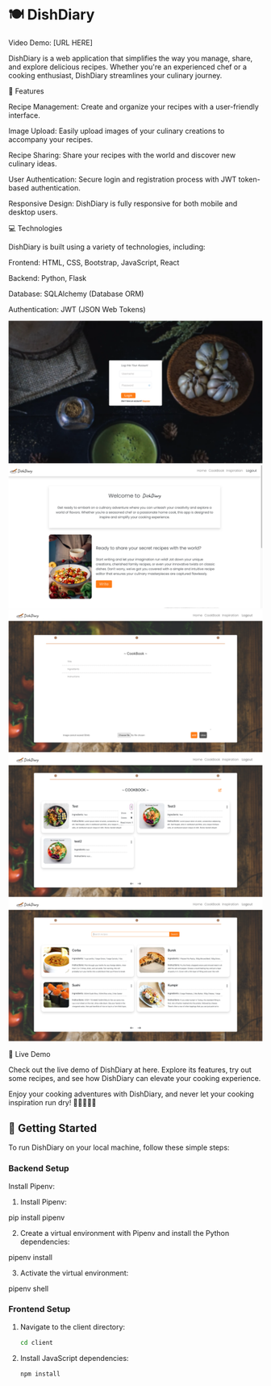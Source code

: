 # 🍽️ DishDiary

Video Demo: [URL HERE]

DishDiary is a web application that simplifies the way you manage, share, and explore delicious recipes. Whether you're an experienced chef or a cooking enthusiast, DishDiary streamlines your culinary journey.

🌟 Features


Recipe Management: Create and organize your recipes with a user-friendly interface.

Image Upload: Easily upload images of your culinary creations to accompany your recipes.

Recipe Sharing: Share your recipes with the world and discover new culinary ideas.

User Authentication: Secure login and registration process with JWT token-based authentication.

Responsive Design: DishDiary is fully responsive for both mobile and desktop users.


💻 Technologies


DishDiary is built using a variety of technologies, including:

Frontend: HTML, CSS, Bootstrap, JavaScript, React

Backend: Python, Flask

Database: SQLAlchemy (Database ORM)

Authentication: JWT (JSON Web Tokens)

<img src="/dish-diary1.png" alt="image-app">
<img src="/dish-diary2.png" alt="image-app">
<img src="/dish-diary3.png" alt="image-app">
<img src="/dish-diary4.png" alt="image-app">
<img src="/dish-diary5.png" alt="image-app">

🚅 Live Demo


Check out the live demo of DishDiary at here. Explore its features, try out some recipes, and see how DishDiary can elevate your cooking experience.

Enjoy your cooking adventures with DishDiary, and never let your cooking inspiration run dry! 🍳🍰🍔🥗🥂


## 🚀 Getting Started


To run DishDiary on your local machine, follow these simple steps:

### Backend Setup

Install Pipenv:

1. Install Pipenv:

pip install pipenv

2. Create a virtual environment with Pipenv and install the Python dependencies:

pipenv install

3. Activate the virtual environment:

pipenv shell

### Frontend Setup

1. Navigate to the client directory:

    ```bash
    cd client
    ```

2. Install JavaScript dependencies:

    ```bash
    npm install
    ```